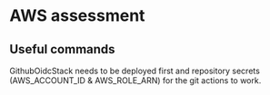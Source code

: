 # AWS assessment

## Useful commands

GithubOidcStack needs to be deployed first and repository secrets (AWS_ACCOUNT_ID & AWS_ROLE_ARN) for the git actions to work.

